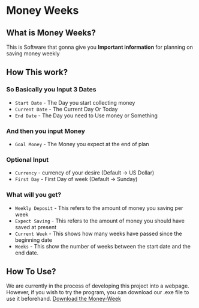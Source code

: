 # Money Weeks
## What is Money Weeks?
This is Software that gonna give you **Important information** for planning on saving money weekly
## How This work?
### So Basically you Input 3 Dates
* `Start Date` - The Day you start collecting money
* `Current Date` - The Current Day Or Today
* `End Date` - The Day you need to Use money or Something
### And then you input Money
* `Goal Money` - The Money you expect at the end of plan
### Optional Input
* `Currency` - currency of your desire (Default -> US Dollar)
* `First Day` - First Day of week (Default -> Sunday)
### What will you get?
* `Weekly Deposit` - This refers to the amount of money you saving per week
* `Expect Saving` - This refers to the amount of money you should have saved at present
* `Current Week` - This shows how many weeks have passed since the beginning date
* `Weeks` - This show the number of weeks between the start date and the end date.
## How To Use?
We are currently in the process of developing this project into a webpage.  
However, if you wish to try the program, you can download our .exe file to use it beforehand.
[Download the Money-Week](https://roj-khwan.github.io/Money-Week/dist/Money-Weeks.exe)
